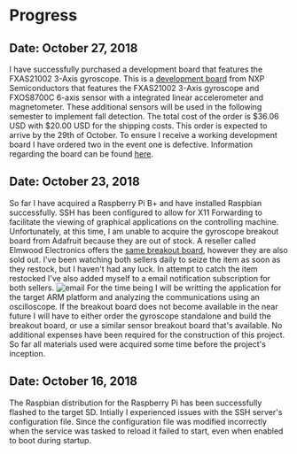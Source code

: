 # Progress
## Date: October 27, 2018
I have successfully purchased a development board that features the FXAS21002 3-Axis gyroscope. This is a [development board](https://www.digikey.com/products/en?keywords=FRDM-STBC-AGM01) from NXP Semiconductors that features the FXAS21002 3-Axis gyroscope and FXOS8700C 6-axis sensor with a integrated linear accelerometer and magnetometer. These additional sensors will be used in the following semester to implement fall detection. The total cost of the order is $36.06 USD with $20.00 USD for the shipping costs. This order is expected to arrive by the 29th of October. To ensure I receive a working development board I have ordered two in the event one is defective. Information regarding the board can be found [here](http://cache.freescale.com/files/sensors/doc/support_info/FRDM-STBC-AGM01-QRC.pdf).

## Date: October 23, 2018
So far I have acquired a Raspberry Pi B+ and have installed Raspbian successfully. SSH has been configured to allow for X11 Forwarding to facilitate the viewing of graphical applications on the controlling machine. Unfortunately, at this time, I am unable to acquire the gyroscope breakout board from Adafruit because they are out of stock. A reseller called Elmwood Electronics offers the [same breakout board](https://elmwoodelectronics.ca/products/adafruit-precision-nxp-9-dof-breakout-board-fxos8700-fxas21002), however they are also sold out. I've been watching both sellers daily to seize the item as soon as they restock, but I haven't had any luck. In attempt to catch the item restocked I've also added myself to a email notification subscription for both sellers.
![email](https://user-images.githubusercontent.com/43853823/47387152-0c3a8880-d6fe-11e8-9f10-8310a742f904.png)
For the time being I will be writting the application for the target ARM platform and analyzing the communications using an oscilloscope. If the breakout board does not become available in the near future I will have to either order the gyroscope standalone and build the breakout board, or use a similar sensor breakout board that's available.
No additional expenses have been required for the construction of this project. So far all materials used were acquired some time before the project's inception.

## Date: October 16, 2018
The Raspbian distribution for the Raspberry Pi has been successfully flashed to the target SD. Intially I experienced issues with the SSH server's configuration file. Since the configuration file was modified incorrectly when the service was tasked to reload it failed to start, even when enabled to boot during startup.
